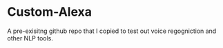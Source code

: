 # Custom-Alexa

A pre-exisitng github repo that I copied to test out voice regogniction and other NLP tools.
